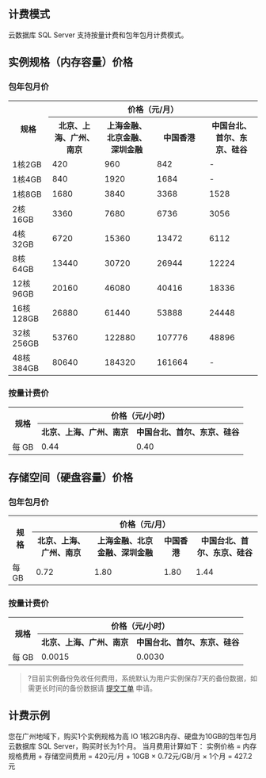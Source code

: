 ## 计费模式
云数据库 SQL Server 支持按量计费和包年包月计费模式。

## 实例规格（内存容量）价格
### 包年包月价
<table>
<tr>
<th rowspan = "2"  width="16%">规格</th>
<th colspan = "4" style="text-align:center" width="84%">价格（元/月）</th>
</tr>
<tr>
<th width="21%">北京、上海、广州、南京</th>
<th width="21%">上海金融、北京金融、深圳金融</th>
<th width="21%">中国香港</th>
<th width="21%">中国台北、首尔、东京、硅谷</th>
</tr>
<tr>
<td >1核2GB</td>
<td>420</td>
<td>960</td>
<td>842</td>
<td>-</td>
</tr>
<tr>
<td>1核4GB</td>
<td>840</td>
<td>1920</td>
<td>1684</td>
<td>-</td>
</tr>
<tr>
<td>1核8GB</td>
<td>1680</td>
<td>3840</td>
<td>3368</td>
<td>1528</td>
</tr>
<tr>
<td>2核16GB</td>
<td>3360</td>
<td>7680</td>
<td>6736</td>
<td>3056</td>
</tr>
<tr>
<td>4核32GB</td>
<td>6720</td>
<td>15360</td>
<td>13472</td>
<td>6112</td>
</tr>
<tr>
<td>8核64GB</td>
<td>13440</td>
<td>30720</td>
<td>26944</td>
<td>12224</td>
</tr>
<tr>
<td>12核96GB</td>
<td>20160</td>
<td>46080</td>
<td>40416</td>
<td>18336</td>
</tr>
<tr>
<td>16核128GB</td>
<td>26880</td>
<td>61440</td>
<td>53888</td>
<td>24448</td>
</tr>
<tr>
<td>32核256GB</td>
<td>53760</td>
<td>122880</td>
<td>107776</td>
<td>48896</td>
</tr>
<tr>
<td>48核384GB</td>
<td>80640</td>
<td>184320</td>
<td>161664</td>
<td>-</td>
</tr>
</tbody></table>

### 按量计费价
<table>
<tr>
<th rowspan = "2" >规格</th>
<th colspan = "3" style="text-align:center">价格（元/小时）</th>
</tr>
<tr>
<th>北京、上海、广州、南京</th>
<th>中国台北、首尔、东京、硅谷</th>
</tr>
<tr>
<td>每 GB</td>
<td>0.44</td>
<td>0.40</td>
</tr>
</tbody></table>

## 存储空间（硬盘容量）价格
### 包年包月价
<table>
<tr>
<th rowspan = "2" >规格</th>
<th colspan = "4" style="text-align:center">价格（元/月）</th>
</tr>
<tr>
<th>北京、上海、广州、南京</th>
<th>上海金融、北京金融、深圳金融</th>
<th>中国香港</th>
<th>中国台北、首尔、东京、硅谷</th>
</tr>
<tr>
<td>每 GB</td>
<td>0.72</td>
<td>1.80</td>
<td>1.80</td>
<td>1.44</td>
</tr>
</tbody></table>

### 按量计费价
<table>
<tr>
<th rowspan = "2" >规格</th>
<th colspan = "3" style="text-align:center">价格（元/小时）</th>
</tr>
<tr>
<th>北京、上海、广州、南京</th>
<th>中国台北、首尔、东京、硅谷</th>
</tr>
<tr>
<td>每 GB</td>
<td>0.0015</td>
<td>0.0030
</td>
</tr>
</tbody></table>

>?目前实例备份免收任何费用，系统默认为用户实例保存7天的备份数据，如需更长时间的备份数据请 [提交工单](https://console.cloud.tencent.com/workorder/category) 申请。

## 计费示例
您在广州地域下，购买1个实例规格为高 IO 1核2GB内存、硬盘为10GB的包年包月云数据库 SQL Server，购买时长为1个月。
当月费用计算如下：
实例价格 = 内存规格费用 + 存储空间费用 = 420元/月 + 10GB × 0.72元/GB/月 × 1个月 = 427.2元
